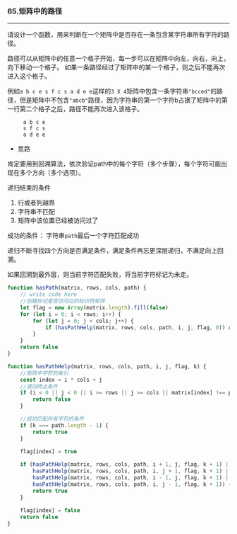 ### 65.矩阵中的路径

---

请设计一个函数，用来判断在一个矩阵中是否存在一条包含某字符串所有字符的路径。

路径可以从矩阵中的任意一个格子开始，每一步可以在矩阵中向左，向右，向上，向下移动一个格子。 如果一条路径经过了矩阵中的某一个格子，则之后不能再次进入这个格子。

例如`a b c e s f c s a d e e`这样的`3 X 4`矩阵中包含一条字符串`"bcced"`的路径，但是矩阵中不包含`"abcb"`路径，因为字符串的第一个字符b占据了矩阵中的第一行第二个格子之后，路径不能再次进入该格子。

```
     a b c e 
     s f c s 
     a d e e
```

* 思路

肯定要用到回溯算法，依次验证path中的每个字符（多个步骤），每个字符可能出现在多个方向（多个选项）。

递归结束的条件
  1. 行或者列越界
  2. 字符串不匹配
  3. 矩阵中该位置已经被访问过了
  
成功的条件：
  字符串`path`最后一个字符匹配成功
  
递归不断寻找四个方向是否满足条件，满足条件再忘更深层递归，不满足向上回溯。

如果回溯到最外层，则当前字符匹配失败，将当前字符标记为未走。

``` js
function hasPath(matrix, rows, cols, path) {
    // write code here
    //创建标记是否访问过的标识符矩阵
    let flag = new Array(matrix.length).fill(false)
    for (let i = 0; i < rows; i++) {
        for (let j = 0; j < cols; j++) {
            if (hasPathHelp(matrix, rows, cols, path, i, j, flag, 0)) return true
        }
    }
    return false
}

function hasPathHelp(matrix, rows, cols, path, i, j, flag, k) {
    //矩阵中字符的索引
    const index = i * cols + j
    //递归终止条件
    if (i < 0 || j < 0 || i >= rows || j >= cols || matrix[index] !== path[k] || flag[index]) {
        return false
    }

    //成功匹配所有字符的条件
    if (k === path.length - 1) {
        return true
    }

    flag[index] = true
    
    if (hasPathHelp(matrix, rows, cols, path, i + 1, j, flag, k + 1) ||
        hasPathHelp(matrix, rows, cols, path, i, j + 1, flag, k + 1) ||
        hasPathHelp(matrix, rows, cols, path, i - 1, j, flag, k + 1) ||
        hasPathHelp(matrix, rows, cols, path, i, j - 1, flag, k + 1)) {
        return true
    }
    
    flag[index] = false
    return false
}
```
